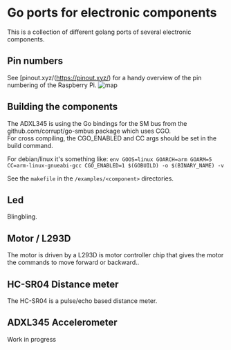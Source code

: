 # Go ports for electronic components

This is a collection of different golang ports 
of several electronic components.

## Pin numbers

See [pinout.xyz/(https://pinout.xyz/) for a handy overview of the pin numbering of the Raspberry Pi.
![map](https://pinout.xyz/resources/raspberry-pi-pinout.png)


## Building the components

The ADXL345 is using the Go bindings for the SM bus from the 
github.com/corrupt/go-smbus package which uses CGO.  
For cross compiling, the CGO_ENABLED and CC args should be set in the build command.  

For debian/linux it's something like: 
`env GOOS=linux GOARCH=arm GOARM=5 CC=arm-linux-gnueabi-gcc CGO_ENABLED=1 $(GOBUILD) -o $(BINARY_NAME) -v`

See the `makefile` in the `/examples/<component>` directories.

## Led

Blingbling.

## Motor / L293D

The motor is driven by a L293D is motor controller chip that 
gives the motor the commands to move forward or backward..


## HC-SR04 Distance meter

The HC-SR04 is a pulse/echo based distance meter.

## ADXL345 Accelerometer

Work in progress